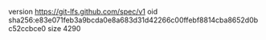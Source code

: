 version https://git-lfs.github.com/spec/v1
oid sha256:e83e071feb3a9bcda0e8a683d31d42266c00ffebf8814cba8652d0bc52ccbce0
size 4290
